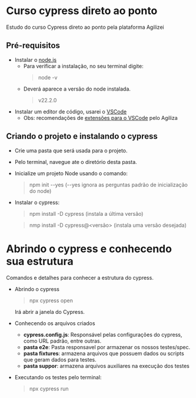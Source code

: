 # Curso cypress direto ao ponto
 Estudo do curso Cypress direto ao ponto pela plataforma Agilizei

## Pré-requisitos
* Instalar o [node.js](https://nodejs.org/en)
  - Para verificar a instalação, no seu terminal digite:
    > node -v
  - Deverá aparece a versão do node instalada.
    > v22.2.0
* Instalar um editor de código, usarei o [VSCode](https://code.visualstudio.com/)
  - Obs: recomendações de [extensões para o VSCode](https://www.youtube.com/watch?v=JGVB97ns0NQ&ab_channel=Agilizei) pelo Agiliza 

## Criando o projeto e instalando o cypress
* Crie uma pasta que será usada para o projeto.
* Pelo terminal, navegue ate o diretório desta pasta.
* Inicialize um projeto Node usando o comando:
  > npm init --yes (--yes ignora as perguntas padrão de inicialização do node)
* Instalar o cypress:
  > npm install -D cypress (instala a última versão)
  
  > nmp install -D cypress@<versão> (instala uma versão desejada)

# Abrindo o cypress e conhecendo sua estrutura
Comandos e detalhes para conhecer a estrutura do cypress.

* Abrindo o cypress
  >npx cypress open
  
  Irá abrir a janela do Cypress.

* Conhecendo os arquivos criados
  - **cypress.config.js**: Responsável pelas configurações do cypress, como URL padrão, entre outras.
  - **pasta e2e**: Pasta responsavel por armazenar os nossos testes/spec.
  - **pasta fixtures**: armazena arquivos que possuem dados ou scripts que geram dados para testes.
  - **pasta suppor**: armazena arquivos auxiliares na execução dos testes

* Executando os testes pelo terminal:
  >npx cypress run